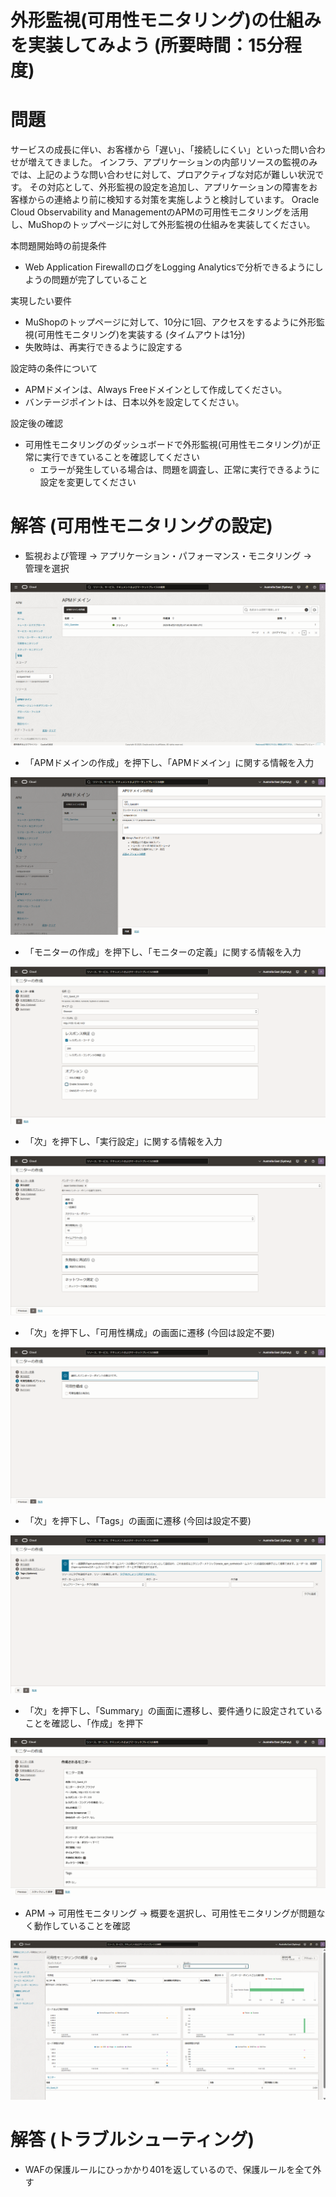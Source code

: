 # 外形監視(可用性モニタリング)の仕組みを実装してみよう (所要時間：15分程度)
# 問題
サービスの成長に伴い、お客様から「遅い」、「接続しにくい」といった問い合わせが増えてきました。
インフラ、アプリケーションの内部リソースの監視のみでは、上記のような問い合わせに対して、プロアクティブな対応が難しい状況です。
その対応として、外形監視の設定を追加し、アプリケーションの障害をお客様からの連絡より前に検知する対策を実施しようと検討しています。
Oracle Cloud Observability and ManagementのAPMの可用性モニタリングを活用し、MuShopのトップページに対して外形監視の仕組みを実装してください。

本問題開始時の前提条件
- Web Application FirewallのログをLogging Analyticsで分析できるようにしようの問題が完了していること

実現したい要件
- MuShopのトップページに対して、10分に1回、アクセスをするように外形監視(可用性モニタリング)を実装する (タイムアウトは1分)
- 失敗時は、再実行できるように設定する

設定時の条件について
- APMドメインは、Always Freeドメインとして作成してください。
- バンテージポイントは、日本以外を設定してください。

設定後の確認
- 可用性モニタリングのダッシュボードで外形監視(可用性モニタリング)が正常に実行できていることを確認してください
  - エラーが発生している場合は、問題を調査し、正常に実行できるように設定を変更してください

# 解答 (可用性モニタリングの設定)
- 監視および管理 → アプリケーション・パフォーマンス・モニタリング →　管理を選択

 ![モニターの作成](images/APM-monitor/APM_Monitor8.png "モニターの作成")

- 「APMドメインの作成」を押下し、「APMドメイン」に関する情報を入力

 ![モニターの作成](images/APM-monitor/APM_Monitor9.png "モニターの作成")

- 「モニターの作成」を押下し、「モニターの定義」に関する情報を入力

![モニターの作成](images/APM-monitor/APM_Monitor2.png "モニターの作成")

- 「次」を押下し、「実行設定」に関する情報を入力

![モニターの作成](images/APM-monitor/APM_Monitor3.png "モニターの作成")

- 「次」を押下し、「可用性構成」の画面に遷移 (今回は設定不要)

![モニターの作成](images/APM-monitor/APM_Monitor4.png "モニターの作成")

- 「次」を押下し、「Tags」の画面に遷移 (今回は設定不要)

![モニターの作成](images/APM-monitor/APM_Monitor5.png "モニターの作成")

- 「次」を押下し、「Summary」の画面に遷移し、要件通りに設定されていることを確認し、「作成」を押下

![モニターの作成](images/APM-monitor/APM_Monitor6.png "モニターの作成")

- APM → 可用性モニタリング → 概要を選択し、可用性モニタリングが問題なく動作していることを確認

![モニターの作成](images/APM-monitor/APM_Monitor7.png "モニターの作成")

# 解答 (トラブルシューティング)
- WAFの保護ルールにひっかかり401を返しているので、保護ルールを全て外す
